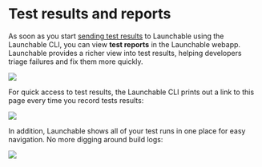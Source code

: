 # Test results and reports

As soon as you start [sending test results](../sending-data-to-launchable/) to Launchable using the Launchable CLI, you can view **test reports** in the Launchable webapp. Launchable provides a richer view into test results, helping developers triage failures and fix them more quickly.

![](<../.gitbook/assets/2022-06 Test session details (1).png>)

For quick access to test results, the Launchable CLI prints out a link to this page every time you record tests results:

![](<../.gitbook/assets/Link to results.png>)

In addition, Launchable shows all of your test runs in one place for easy navigation. No more digging around build logs:

![](<../.gitbook/assets/2022-06 Test Sessions.png>)
